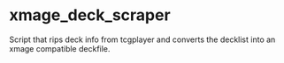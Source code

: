 # xmage_deck_scraper
Script that rips deck info from tcgplayer and converts the decklist into an xmage compatible deckfile.
